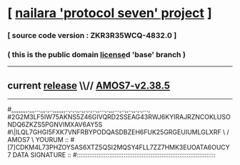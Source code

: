 
# [ [nailara 'protocol seven' project](http://nailara.network/) ]

### [ source code version : ZKR3R35WCQ-4832.0 ]

### ( this is the public domain [license](../license)d 'base' branch )
---
## current [release](https://github.com/nailara-technologies/protocol-7/releases) \\\\// [AMOS7-v2.38.5](https://github.com/nailara-technologies/protocol-7/releases/tag/AMOS7-v2.38.5)
---

#,,,,,,,,,.,,,...,,,.,..,,,,,,,..,.,.,,.,,.,.,..,,...,.,,,...,..,,..,,.,.,...,
#2G2M3LF5IW75AKNS5Z46GIVQRD2SSEAG43RWJ6KYIRAJRZNCOKLUSONDQ6ZKZS5PGNVIMXAV6AY5S
#\\\|ILQL7GHGI5FXK7VNFRBYPODQASDBZEH6FUK25GRGEUIUMLGLXRF \ / AMOS7 \ YOURUM ::
#\[7]CDKM4L73PHZOYSAS6XTZ5QSI2MQSY4FLL7ZZ7HMK3EUOATA6OUCY 7  DATA SIGNATURE ::
#:::::::::::::::::::::::::::::::::::::::::::::::::::::::::::::::::::::::::::::
